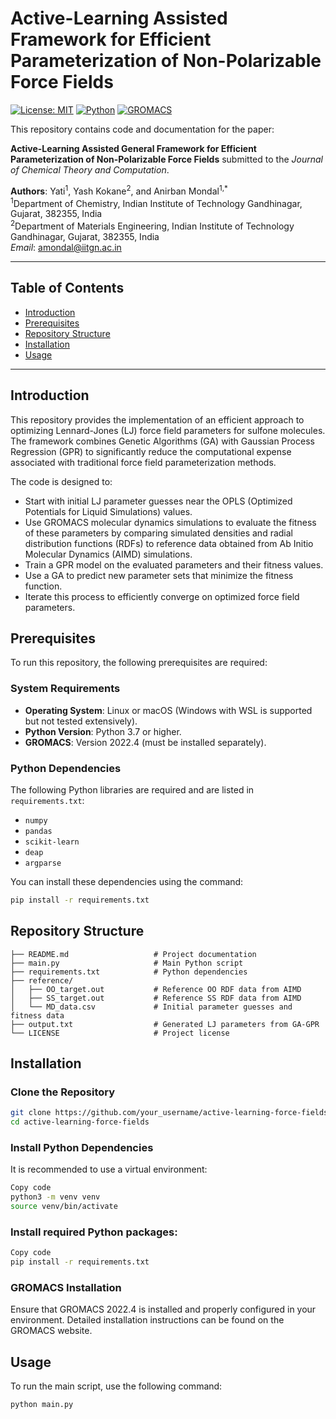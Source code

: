 # Active-Learning Assisted Framework for Efficient Parameterization of Non-Polarizable Force Fields

[![License: MIT](https://img.shields.io/badge/License-MIT-blue.svg)](https://opensource.org/licenses/MIT)
[![Python](https://img.shields.io/badge/Python-3.7%2B-green.svg)](https://www.python.org/)
[![GROMACS](https://img.shields.io/badge/GROMACS-2022.4-blue.svg)](http://www.gromacs.org/)

This repository contains code and documentation for the paper:

**Active-Learning Assisted General Framework for Efficient Parameterization of Non-Polarizable Force Fields** submitted to the *Journal of Chemical Theory and Computation*.

**Authors**: Yati<sup>1</sup>, Yash Kokane<sup>2</sup>, and Anirban Mondal<sup>1,*</sup>  
<sup>1</sup>Department of Chemistry, Indian Institute of Technology Gandhinagar, Gujarat, 382355, India  
<sup>2</sup>Department of Materials Engineering, Indian Institute of Technology Gandhinagar, Gujarat, 382355, India  
*Email*: [amondal@iitgn.ac.in](mailto:amondal@iitgn.ac.in)

---

## Table of Contents

- [Introduction](#introduction)
- [Prerequisites](#prerequisites)
- [Repository Structure](#repository-structure)
- [Installation](#installation)
- [Usage](#usage)

---

## Introduction

This repository provides the implementation of an efficient approach to optimizing Lennard-Jones (LJ) force field parameters for sulfone molecules. The framework combines Genetic Algorithms (GA) with Gaussian Process Regression (GPR) to significantly reduce the computational expense associated with traditional force field parameterization methods.

The code is designed to:

- Start with initial LJ parameter guesses near the OPLS (Optimized Potentials for Liquid Simulations) values.
- Use GROMACS molecular dynamics simulations to evaluate the fitness of these parameters by comparing simulated densities and radial distribution functions (RDFs) to reference data obtained from Ab Initio Molecular Dynamics (AIMD) simulations.
- Train a GPR model on the evaluated parameters and their fitness values.
- Use a GA to predict new parameter sets that minimize the fitness function.
- Iterate this process to efficiently converge on optimized force field parameters.

## Prerequisites

To run this repository, the following prerequisites are required:

### System Requirements
- **Operating System**: Linux or macOS (Windows with WSL is supported but not tested extensively).
- **Python Version**: Python 3.7 or higher.
- **GROMACS**: Version 2022.4 (must be installed separately).

### Python Dependencies
The following Python libraries are required and are listed in `requirements.txt`:
- `numpy`
- `pandas`
- `scikit-learn`
- `deap`
- `argparse`

You can install these dependencies using the command:
```bash
pip install -r requirements.txt
```
## Repository Structure

```plaintext
├── README.md                   # Project documentation
├── main.py                     # Main Python script
├── requirements.txt            # Python dependencies
├── reference/
│   ├── OO_target.out           # Reference OO RDF data from AIMD
│   ├── SS_target.out           # Reference SS RDF data from AIMD
│   └── MD_data.csv             # Initial parameter guesses and fitness data
├── output.txt                  # Generated LJ parameters from GA-GPR
└── LICENSE                     # Project license
```

## Installation

### Clone the Repository
```bash
git clone https://github.com/your_username/active-learning-force-fields.git
cd active-learning-force-fields
```

### Install Python Dependencies
It is recommended to use a virtual environment:

```bash
Copy code
python3 -m venv venv
source venv/bin/activate
```
### Install required Python packages:
```bash
Copy code
pip install -r requirements.txt
```
### GROMACS Installation
Ensure that GROMACS 2022.4 is installed and properly configured in your environment. Detailed installation instructions can be found on the GROMACS website.
## Usage

To run the main script, use the following command:

```bash
python main.py
```

